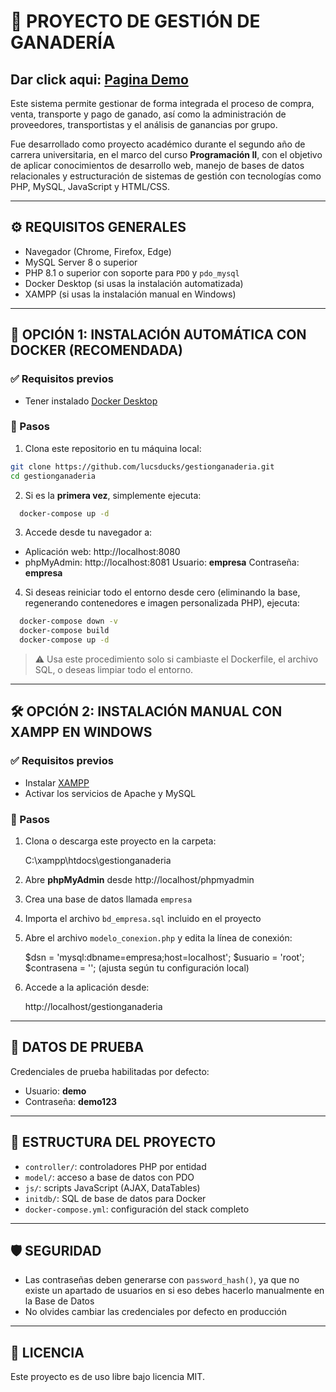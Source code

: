 # 🐄 PROYECTO DE GESTIÓN DE GANADERÍA

## Dar click aqui: [Pagina Demo](https://ganados.eduardolucas.lat/)

Este sistema permite gestionar de forma integrada el proceso de compra, venta, transporte y pago de ganado, así como la administración de proveedores, transportistas y el análisis de ganancias por grupo.

Fue desarrollado como proyecto académico durante el segundo año de carrera universitaria, en el marco del curso **Programación II**, con el objetivo de aplicar conocimientos de desarrollo web, manejo de bases de datos relacionales y estructuración de sistemas de gestión con tecnologías como PHP, MySQL, JavaScript y HTML/CSS.

---

## ⚙️ REQUISITOS GENERALES

- Navegador (Chrome, Firefox, Edge)
- MySQL Server 8 o superior
- PHP 8.1 o superior con soporte para `PDO` y `pdo_mysql`
- Docker Desktop (si usas la instalación automatizada)
- XAMPP (si usas la instalación manual en Windows)

---

## 🚀 OPCIÓN 1: INSTALACIÓN AUTOMÁTICA CON DOCKER (RECOMENDADA)

### ✅ Requisitos previos

- Tener instalado [Docker Desktop](https://www.docker.com/products/docker-desktop)

### 🧱 Pasos

1. Clona este repositorio en tu máquina local:

```bash
git clone https://github.com/lucsducks/gestionganaderia.git
cd gestionganaderia
```

2. Si es la **primera vez**, simplemente ejecuta:

```bash
  docker-compose up -d
```

3. Accede desde tu navegador a:

- Aplicación web: http://localhost:8080
- phpMyAdmin: http://localhost:8081
  Usuario: **empresa**
  Contraseña: **empresa**

4. Si deseas reiniciar todo el entorno desde cero (eliminando la base, regenerando contenedores e imagen personalizada PHP), ejecuta:

```bash
  docker-compose down -v
  docker-compose build
  docker-compose up -d
```

> ⚠️ Usa este procedimiento solo si cambiaste el Dockerfile, el archivo SQL, o deseas limpiar todo el entorno.

---

## 🛠️ OPCIÓN 2: INSTALACIÓN MANUAL CON XAMPP EN WINDOWS

### ✅ Requisitos previos

- Instalar [XAMPP](https://www.apachefriends.org/index.html)
- Activar los servicios de Apache y MySQL

### 🧱 Pasos

1. Clona o descarga este proyecto en la carpeta:

   C:\xampp\htdocs\gestionganaderia

2. Abre **phpMyAdmin** desde http://localhost/phpmyadmin

3. Crea una base de datos llamada `empresa`

4. Importa el archivo `bd_empresa.sql` incluido en el proyecto

5. Abre el archivo `modelo_conexion.php` y edita la línea de conexión:

   $dsn = 'mysql:dbname=empresa;host=localhost';
    $usuario = 'root';
   $contrasena = ''; (ajusta según tu configuración local)

6. Accede a la aplicación desde:

   http://localhost/gestionganaderia

---

## 🧪 DATOS DE PRUEBA

Credenciales de prueba habilitadas por defecto:

- Usuario: **demo**
- Contraseña: **demo123**

---

## 📂 ESTRUCTURA DEL PROYECTO

- `controller/`: controladores PHP por entidad
- `model/`: acceso a base de datos con PDO
- `js/`: scripts JavaScript (AJAX, DataTables)
- `initdb/`: SQL de base de datos para Docker
- `docker-compose.yml`: configuración del stack completo

---

## 🛡️ SEGURIDAD

- Las contraseñas deben generarse con `password_hash()`, ya que no existe un apartado de usuarios en si eso debes hacerlo manualmente en la Base de Datos
- No olvides cambiar las credenciales por defecto en producción

---

## 📄 LICENCIA

Este proyecto es de uso libre bajo licencia MIT.
